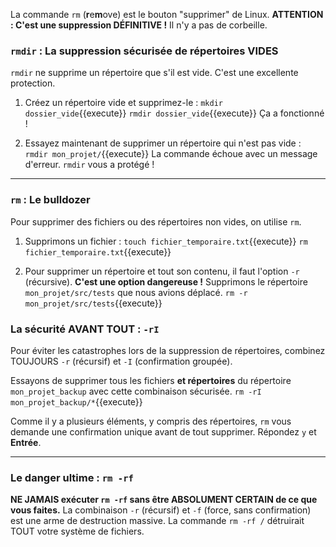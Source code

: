 La commande `rm` (**r**e**m**ove) est le bouton "supprimer" de Linux. **ATTENTION : C'est une suppression DÉFINITIVE !** Il n'y a pas de corbeille.

### `rmdir` : La suppression sécurisée de répertoires VIDES

`rmdir` ne supprime un répertoire que s'il est vide. C'est une excellente protection.

1.  Créez un répertoire vide et supprimez-le :
    `mkdir dossier_vide`{{execute}}
    `rmdir dossier_vide`{{execute}}
    Ça a fonctionné !

2.  Essayez maintenant de supprimer un répertoire qui n'est pas vide :
    `rmdir mon_projet/`{{execute}}
    La commande échoue avec un message d'erreur. `rmdir` vous a protégé !

---

### `rm` : Le bulldozer

Pour supprimer des fichiers ou des répertoires non vides, on utilise `rm`.

1.  Supprimons un fichier :
    `touch fichier_temporaire.txt`{{execute}}
    `rm fichier_temporaire.txt`{{execute}}

2.  Pour supprimer un répertoire et tout son contenu, il faut l'option `-r` (récursive). **C'est une option dangereuse !**
    Supprimons le répertoire `mon_projet/src/tests` que nous avions déplacé.
    `rm -r mon_projet/src/tests`{{execute}}

### La sécurité AVANT TOUT : `-rI`

Pour éviter les catastrophes lors de la suppression de répertoires, combinez TOUJOURS `-r` (récursif) et `-I` (confirmation groupée).

Essayons de supprimer tous les fichiers **et répertoires** du répertoire `mon_projet_backup` avec cette combinaison sécurisée.
`rm -rI mon_projet_backup/*`{{execute}}

Comme il y a plusieurs éléments, y compris des répertoires, `rm` vous demande une confirmation unique avant de tout supprimer. Répondez `y` et **Entrée**.

---

### Le danger ultime : `rm -rf`

**NE JAMAIS exécuter `rm -rf` sans être ABSOLUMENT CERTAIN de ce que vous faites.** La combinaison `-r` (récursif) et `-f` (force, sans confirmation) est une arme de destruction massive. La commande `rm -rf /` détruirait TOUT votre système de fichiers.